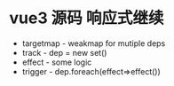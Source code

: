 # vue3 源码 响应式继续

- targetmap - weakmap for mutiple deps
- track - dep = new set()
- effect - some logic
- trigger - dep.foreach(effect=>effect())
